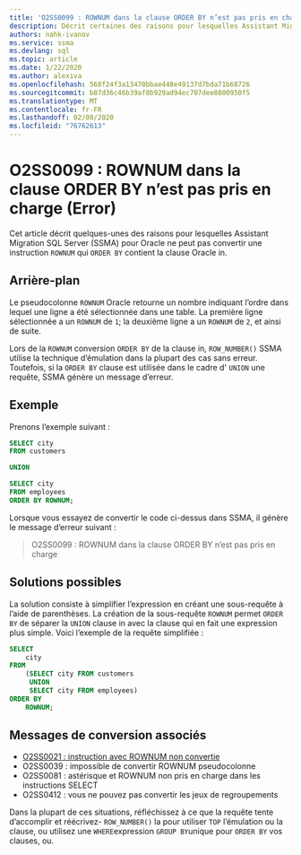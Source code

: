 ```yaml
---
title: 'O2SS0099 : ROWNUM dans la clause ORDER BY n’est pas pris en charge (Error)'
description: Décrit certaines des raisons pour lesquelles Assistant Migration SQL Server (SSMA) pour Oracle ne peut pas convertir une instruction qui contient Oracle ROWNUM dans la clause ORDER BY.
authors: nahk-ivanov
ms.service: ssma
ms.devlang: sql
ms.topic: article
ms.date: 1/22/2020
ms.author: alexiva
ms.openlocfilehash: 568f24f3a13470bbae448e49137d7bda71b68726
ms.sourcegitcommit: b87d36c46b39af8b929ad94ec707dee8800950f5
ms.translationtype: MT
ms.contentlocale: fr-FR
ms.lasthandoff: 02/08/2020
ms.locfileid: "76762613"
---
```

# <a name="o2ss0099-rownum-in-order-by-clause-is-not-supported-error"></a>O2SS0099 : ROWNUM dans la clause ORDER BY n’est pas pris en charge (Error)

Cet article décrit quelques-unes des raisons pour lesquelles Assistant Migration SQL Server (SSMA) pour Oracle ne peut pas convertir une instruction `ROWNUM` qui `ORDER BY` contient la clause Oracle in.

## <a name="background"></a>Arrière-plan

Le pseudocolonne `ROWNUM` Oracle retourne un nombre indiquant l’ordre dans lequel une ligne a été sélectionnée dans une table. La première ligne sélectionnée a un `ROWNUM` de `1`; la deuxième ligne a un `ROWNUM` de `2`, et ainsi de suite.

Lors de la `ROWNUM` conversion `ORDER BY` de la clause in, `ROW_NUMBER()` SSMA utilise la technique d’émulation dans la plupart des cas sans erreur. Toutefois, si la `ORDER BY` clause est utilisée dans le cadre d' `UNION` une requête, SSMA génère un message d’erreur.

## <a name="example"></a>Exemple

Prenons l’exemple suivant :

```sql
SELECT city
FROM customers

UNION

SELECT city
FROM employees
ORDER BY ROWNUM;
```

Lorsque vous essayez de convertir le code ci-dessus dans SSMA, il génère le message d’erreur suivant :

> O2SS0099 : ROWNUM dans la clause ORDER BY n’est pas pris en charge

## <a name="possible-remedies"></a>Solutions possibles

La solution consiste à simplifier l’expression en créant une sous-requête à l’aide de parenthèses. La création de la sous-requête `ROWNUM` permet `ORDER BY` de séparer la `UNION` clause in avec la clause qui en fait une expression plus simple. Voici l’exemple de la requête simplifiée :

```sql
SELECT
    city
FROM
    (SELECT city FROM customers
     UNION
     SELECT city FROM employees)
ORDER BY
    ROWNUM;
```

## <a name="related-conversion-messages"></a>Messages de conversion associés

* [O2SS0021 : instruction avec ROWNUM non convertie](o2ss0021.md)
* O2SS0039 : impossible de convertir ROWNUM pseudocolonne
* O2SS0081 : astérisque et ROWNUM non pris en charge dans les instructions SELECT
* O2SS0412 : vous ne pouvez pas convertir les jeux de regroupements

Dans la plupart de ces situations, réfléchissez à ce que la requête tente d’accomplir et réécrivez- `ROW_NUMBER()` la pour utiliser `TOP` l’émulation ou la clause, ou utilisez une `WHERE`expression `GROUP BY`unique pour `ORDER BY` vos clauses, ou.

